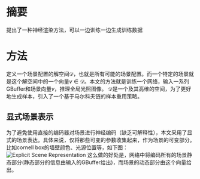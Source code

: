 # 摘要
提出了一种神经渲染方法，可以一边训练一边生成训练数据

# 方法
定义一个场景配置的解空间$\mathcal{D}$，也就是所有可能的场景配置。而一个特定的场景就是这个解空间中的一个向量$v\in\mathcal{D}$。本文的方法就是训练一个网络，输入一系列GBuffer和场景向量$v$，推理全局光照图像。
$\mathcal{D}$是一个及其高维的空间，为了更好地生成样本，引入了一个基于马尔科夫链的样本重用策略。
## 显式场景表示
为了避免使用直接的编码器对场景进行神经编码（缺乏可解释性），本文采用了显式的场景表达。具体来说，仅将那些可变的参数收集起来，作为场景的可变部分。比如cornell box的墙壁颜色、光源位置等，如下图：
![Explicit Scene Representation](18.png)
这么做的好处是，网络中将编码所有的场景静态部分(静态部分的信息由输入的GBuffer给出)，而场景的动态部分由这个向量给出。